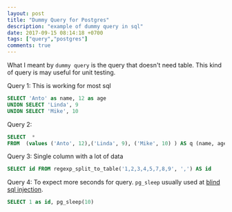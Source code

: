 ```yaml
---
layout: post
title: "Dummy Query for Postgres"
description: "example of dummy query in sql"
date: 2017-09-15 08:14:18 +0700
tags: ["query","postgres"]
comments: true
---
```



What I meant by `dummy query` is the query that doesn't need table. This kind of query is may useful for unit testing. 



Query 1: This is working for most sql
```sql
SELECT 'Anto' as name, 12 as age
UNION SELECT 'Linda', 9
UNION SELECT 'Mike', 10
```

Query 2:
```sql
SELECT  *
FROM  (values ('Anto', 12),('Linda', 9), ('Mike', 10) ) AS q (name, age)
```

Query 3: Single column with a lot of data
```sql
SELECT id FROM regexp_split_to_table('1,2,3,4,5,7,8,9', ',') AS id
```


Query 4: To expect more seconds for query. `pg_sleep` usually used at [blind sql injection](https://www.owasp.org/index.php/Blind_SQL_Injection). 
```sql
SELECT 1 as id, pg_sleep(10)
```
